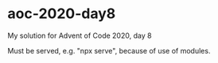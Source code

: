 # aoc-2020-day8
My solution for Advent of Code 2020, day 8

Must be served, e.g. "npx serve", because of use of modules.
